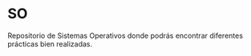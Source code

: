 # SO

Repositorio de Sistemas Operativos donde podrás encontrar diferentes prácticas bien realizadas.
